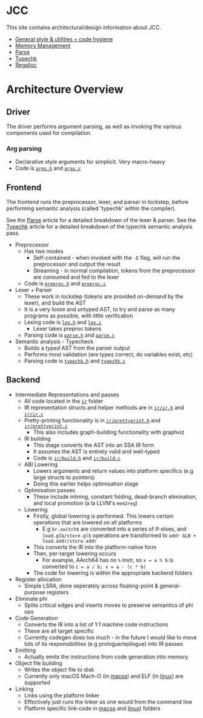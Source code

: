 # JCC

This site contains architectural/design information about JCC.

* [General style & utilities + code hygiene](./general.html)
* [Memory Management](./memory.html)
* [Parse](./parse.html)
* [Typechk](./typechk.html)
* [Regalloc](./regalloc.html)

# Architecture Overview

## Driver

The driver performs argument parsing, as well as invoking the various components used for compilation.

### Arg parsing

* Declarative style arguments for simplicit. Very macro-heavy
* Code is [`args.h`](https://github.com/john-h-k/jcc/tree/main/src/args.h) and [`args.c`](https://github.com/john-h-k/jcc/tree/main/src/args.c)

## Frontend

The frontend runs the preprocessor, lexer, and parser in lockstep, before performing semantic analysis (called 'typechk' within the compiler).

See the [Parse](./parse.html) article for a detailed breakdown of the lexer & parser.
See the [Typechk](./typechk.html) article for a detailed breakdown of the typechk semantic analysis pass.

* Preprocessor
  * Has two modes
    * Self-contained - when invoked with the `-E` flag, will run the preprocessor and output the result
    * Streaming - in normal compilation, tokens from the preprocessor are consumed and fed to the lexer
  * Code is [`preproc.h`](https://github.com/john-h-k/jcc/tree/main/src/preproc.h) and [`preproc.c`](https://github.com/john-h-k/jcc/tree/main/src/preproc.c)
* Lexer + Parser
  * These work in lockstep (tokens are provided on-demand by the lexer), and build the AST
  * It is a very loose and untyped AST, to try and parse as many programs as possible, with little verification
  * Lexing code is [`lex.h`](https://github.com/john-h-k/jcc/tree/main/src/lex.h) and [`lex.c`](https://github.com/john-h-k/jcc/tree/main/src/lex.c)
    * Lexer takes preproc tokens
  * Parsing code is [`parse.h`](https://github.com/john-h-k/jcc/tree/main/src/parse.h) and [`parse.c`](https://github.com/john-h-k/jcc/tree/main/src/parse.c)
* Semantic analysis - Typecheck
  * Builds a _typed_ AST from the parser output
  * Performs most validation (are types correct, do variables exist, etc)
  * Parsing code is [`typechk.h`](https://github.com/john-h-k/jcc/tree/main/src/typechk.h) and [`typechk.c`](https://github.com/john-h-k/jcc/tree/main/src/typechk.c)

## Backend

* Intermediate Representations and passes
  * All code located in the [`ir`](https://github.com/john-h-k/jcc/tree/main/src/ir) folder
  * IR representation structs and helper methods are in [`ir/ir.h`](https://github.com/john-h-k/jcc/tree/main/src/ir/ir.h) and [`ir/ir.c`](https://github.com/john-h-k/jcc/tree/main/src/ir/ir.c)
  * Pretty-printing functionality is in [`ir/prettyprint.h`](https://github.com/john-h-k/jcc/tree/main/src/ir/prettyprint.h) and [`ir/prettyprint.c`](https://github.com/john-h-k/jcc/tree/main/src/ir/prettyprint.c)
    * This also includes graph-building functionality with graphviz
  * IR building
    * This stage converts the AST into an SSA IR form
    * It assumes the AST is entirely valid and well-typed
    * Code is [`ir/build.h`](https://github.com/john-h-k/jcc/tree/main/src/ir/build.h) and [`ir/build.c`](https://github.com/john-h-k/jcc/tree/main/src/ir/build.c)
  * ABI Lowering
    * Lowers arguments and return values into platform specifics (e.g large structs to pointers)
    * Doing this earlier helps optimisation stage
  * Optimisation passes
    * These include inlining, constant folding, dead-branch elimination, and local promotion (a la LLVM's `mem2reg`)
  * Lowering
    * Firstly, global lowering is performed. This lowers certain operations that are lowered on all platforms
      * E.g `br.switch`s are converted into a series of if-elses, and `load.glb/store.glb` operations are transformed to `addr GLB + load.addr/store.addr`
    * This converts the IR into the platform-native form
    * Then, per-target lowering occurs
      * For example, AArch64 has no `%` instr, so `x = a % b` is converted to `c = a / b; x = a - (c * b)`
    * The code for lowering is within the appropriate backend folders
* Register allocation
  * Simple LSRA, done seperately across floating-point & general-purpose registers
* Eliminate phi
    * Splits critical edges and inserts moves to preserve semantics of phi ops
* Code Generation
  * Converts the IR into a list of 1:1 machine code instructions
  * These are all target specific
  * Currently codegen does too much - in the future I would like to move lots of its responsibilities (e.g prologue/epilogue) into IR passes
* Emitting
  * Actually emits the instructions from code generation into memory
* Object file building
  * Writes the object file to disk
  * Currently only macOS Mach-O (in [macos](https://github.com/john-h-k/jcc/tree/main/src/macos)) and ELF (in [linux](https://github.com/john-h-k/jcc/tree/main/src/linux)) are supported
* Linking
  * Links using the platform linker
  * Effectively just runs the linker as one would from the command line
  * Platform specific link-code in [macos](https://github.com/john-h-k/jcc/tree/main/src/macos) and [linux](https://github.com/john-h-k/jcc/tree/main/src/linux)) folders


